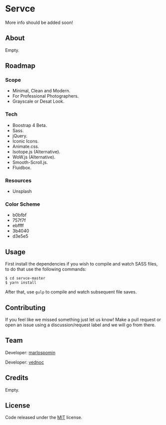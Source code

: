 # Servce

More info should be added soon!

## About

Empty.

## Roadmap

### Scope

* Minimal, Clean and Modern.
* For Professional Photographers.
* Grayscale or Desat Look.

### Tech

* Boostrap 4 Beta.
* Sass.
* jQuery.
* Iconic Icons.
* Animate.css.
* Isotope.js (Alternative).
* WoW.js (Alternative).
* Smooth-Scroll.js.
* Fluidbox.

### Resources

* Unsplash

### Color Scheme

* b0bfbf
* 757f7f
* ebffff
* 3b4040
* d3e5e5

## Usage

First install the dependencies if you wish to compile and watch SASS files, to do that use the following commands:

```
$ cd servce-master
$ yarn install
```

After that, use ```gulp``` to compile and watch subsequent file saves.

## Contributing

If you feel like we missed something just let us know! Make a pull request or open an issue using a discussion/request label and we will go from there.

## Team

Developer: [marlospomin](https://github.com/marlospomin)

Developer: [vednoc](https://github.com/vednoc)

## Credits

Empty.

## License

Code released under the [MIT](LICENSE) license.
